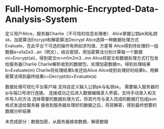 # Full-Homomorphic-Encrypted-Data-Analysis-System

定义用户Alice，服务器Charlie（不可信的信息处理者）
Alice掌握公钥pk和私钥sk，加密算法Encrypt和解密算法Decrypt
Alice选择一种数据处理方式Evaluate，在此平台下可选的操作有例如求均值、方差等
Alice得到待处理的一组数据a=a1a2a3…an（明文），结合密钥，用加密算法分别计算每一个数据mi=Encrypt(ai)，得到密文m=m1m2m3…mn
Alice将密文和数据处理方式打包发给服务器Charlie
Charlie解析收到的数据包，处理加密数据m，得到处理结果b=Evaluate(m)
Charlie将处理结果b发还给Alice
Alice收到处理好的结果b，用解密算法得到最终结果c=Decrypt(b)=Evaluate(a)


数据处理可视化平台客户端
支持自定义输入公钥pk与私钥sk。
需要输入服务器的ip与端口号进行连接。
连接成功之后进入数据编辑录入界面，支持手动录入和文件导入的方法
选择需要的数据处理方式，将其代号与录入完成的数据打包成json格式发送给服务器
接收到服务器处理好的数据之后，将其解密，得到最终想要的数据分析结果


未完成部分：数据加密，从服务器接收数据，解密数据
